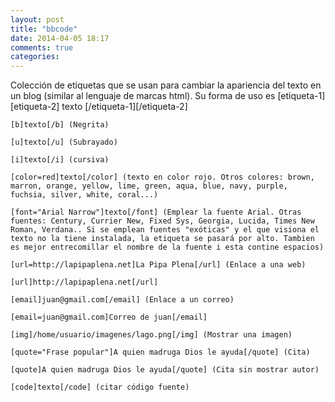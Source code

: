 ```yaml
---
layout: post
title: "bbcode"
date: 2014-04-05 18:17
comments: true
categories: 
---
```

Colección de etiquetas que se usan para cambiar la apariencia del texto en un blog (similar al lenguaje de marcas html). Su forma de uso es [etiqueta-1][etiqueta-2] texto [/etiqueta-1][/etiqueta-2]

	[b]texto[/b] (Negrita)

	[u]texto[/u] (Subrayado)

	[i]texto[/i] (cursiva)

	[color=red]texto[/color] (texto en color rojo. Otros colores: brown, marron, orange, yellow, lime, green, aqua, blue, navy, purple, fuchsia, silver, white, coral...)

	[font="Arial Narrow"]texto[/font] (Emplear la fuente Arial. Otras fuentes: Century, Currier New, Fixed Sys, Georgia, Lucida, Times New Roman, Verdana.. Si se emplean fuentes "exóticas" y el que visiona el texto no la tiene instalada, la etiqueta se pasará por alto. Tambien es mejor entrecomillar el nombre de la fuente i esta contine espacios)

	[url=http://lapipaplena.net]La Pipa Plena[/url] (Enlace a una web)

	[url]http://lapipaplena.net[/url]

	[email]juan@gmail.com[/email] (Enlace a un correo)

	[email=juan@gmail.com]Correo de juan[/email]

	[img]/home/usuario/imagenes/lago.png[/img] (Mostrar una imagen)

	[quote="Frase popular"]A quien madruga Dios le ayuda[/quote] (Cita)

	[quote]A quien madruga Dios le ayuda[/quote] (Cita sin mostrar autor)

	[code]texto[/code] (citar código fuente)

